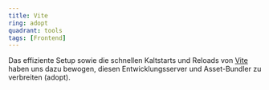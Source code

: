 ```yaml
---
title: Vite
ring: adopt
quadrant: tools
tags: [Frontend]
---
```


Das effiziente Setup sowie die schnellen Kaltstarts und Reloads von [Vite][vite] haben uns dazu bewogen, diesen Entwicklungsserver und Asset-Bundler zu verbreiten (adopt).

[vite]: https://vite.dev/
